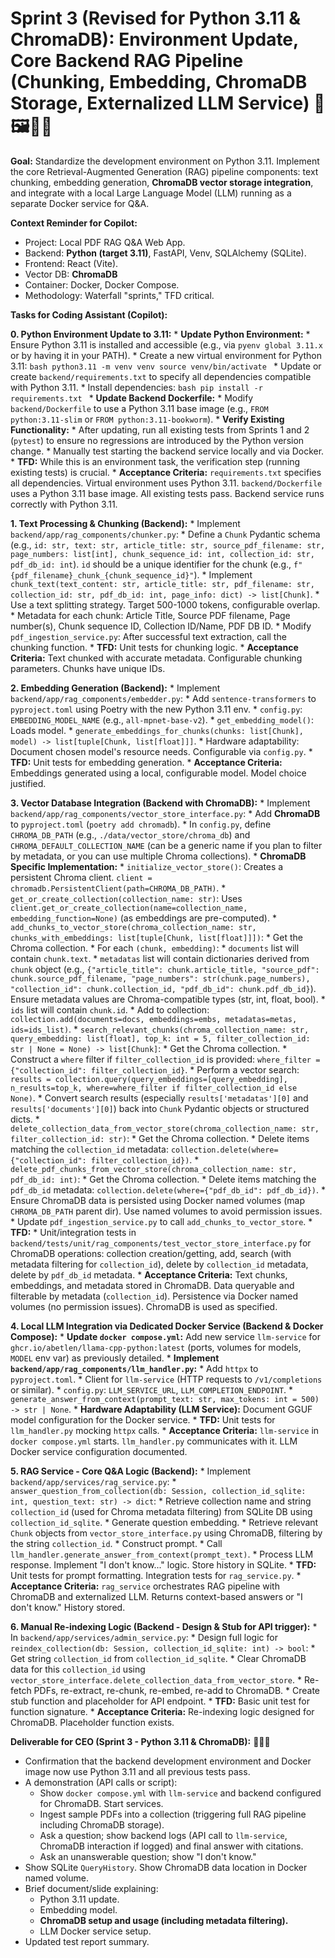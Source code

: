 # Sprint 3 (Revised for Python 3.11 & ChromaDB): Environment Update, Core Backend RAG Pipeline (Chunking, Embedding, ChromaDB Storage, Externalized LLM Service) 🐍🖼️🧠🐳

**Goal:** Standardize the development environment on Python 3.11. Implement the core Retrieval-Augmented Generation (RAG) pipeline components: text chunking, embedding generation, **ChromaDB vector storage integration**, and integrate with a local Large Language Model (LLM) running as a separate Docker service for Q&A.

**Context Reminder for Copilot:**
* Project: Local PDF RAG Q&A Web App.
* Backend: **Python (target 3.11)**, FastAPI, Venv, SQLAlchemy (SQLite).
* Frontend: React (Vite).
* Vector DB: **ChromaDB**
* Container: Docker, Docker Compose.
* Methodology: Waterfall "sprints," TFD critical.

**Tasks for Coding Assistant (Copilot):**

**0. Python Environment Update to 3.11:**
    * **Update Python Environment:**
        * Ensure Python 3.11 is installed and accessible (e.g., via `pyenv global 3.11.x` or by having it in your PATH).
        * Create a new virtual environment for Python 3.11:
          ```bash
          python3.11 -m venv venv
          source venv/bin/activate
          ```
        * Update or create `backend/requirements.txt` to specify all dependencies compatible with Python 3.11.
        * Install dependencies:
          ```bash
          pip install -r requirements.txt
          ```
    * **Update Backend Dockerfile:**
        * Modify `backend/Dockerfile` to use a Python 3.11 base image (e.g., `FROM python:3.11-slim` or `FROM python:3.11-bookworm`).
    * **Verify Existing Functionality:**
        * After updating, run all existing tests from Sprints 1 and 2 (`pytest`) to ensure no regressions are introduced by the Python version change.
        * Manually test starting the backend service locally and via Docker.
    * **TFD:** While this is an environment task, the verification step (running existing tests) is crucial.
    * **Acceptance Criteria:** `requirements.txt` specifies all dependencies. Virtual environment uses Python 3.11. `backend/Dockerfile` uses a Python 3.11 base image. All existing tests pass. Backend service runs correctly with Python 3.11.

**1. Text Processing & Chunking (Backend):**
    * Implement `backend/app/rag_components/chunker.py`:
        * Define a `Chunk` Pydantic schema (e.g., `id: str, text: str, article_title: str, source_pdf_filename: str, page_numbers: list[int], chunk_sequence_id: int, collection_id: str, pdf_db_id: int`). `id` should be a unique identifier for the chunk (e.g., `f"{pdf_filename}_chunk_{chunk_sequence_id}"`).
        * Implement `chunk_text(text_content: str, article_title: str, pdf_filename: str, collection_id: str, pdf_db_id: int, page_info: dict) -> list[Chunk]`.
        * Use a text splitting strategy. Target 500-1000 tokens, configurable overlap.
        * Metadata for each chunk: Article Title, Source PDF filename, Page number(s), Chunk sequence ID, Collection ID/Name, PDF DB ID.
    * Modify `pdf_ingestion_service.py`: After successful text extraction, call the chunking function.
    * **TFD:** Unit tests for chunking logic.
    * **Acceptance Criteria:** Text chunked with accurate metadata. Configurable chunking parameters. Chunks have unique IDs.

**2. Embedding Generation (Backend):**
    * Implement `backend/app/rag_components/embedder.py`:
        * Add `sentence-transformers` to `pyproject.toml` using Poetry with the new Python 3.11 env.
        * `config.py`: `EMBEDDING_MODEL_NAME` (e.g., `all-mpnet-base-v2`).
        * `get_embedding_model()`: Loads model.
        * `generate_embeddings_for_chunks(chunks: list[Chunk], model) -> list[tuple[Chunk, list[float]]]`.
    * Hardware adaptability: Document chosen model's resource needs. Configurable via `config.py`.
    * **TFD:** Unit tests for embedding generation.
    * **Acceptance Criteria:** Embeddings generated using a local, configurable model. Model choice justified.

**3. Vector Database Integration (Backend with ChromaDB):**
    * Implement `backend/app/rag_components/vector_store_interface.py`:
        * Add **ChromaDB** to `pyproject.toml` (`poetry add chromadb`).
        * In `config.py`, define `CHROMA_DB_PATH` (e.g., `./data/vector_store/chroma_db`) and `CHROMA_DEFAULT_COLLECTION_NAME` (can be a generic name if you plan to filter by metadata, or you can use multiple Chroma collections).
        * **ChromaDB Specific Implementation:**
            * `initialize_vector_store()`: Creates a persistent Chroma client. `client = chromadb.PersistentClient(path=CHROMA_DB_PATH)`.
            * `get_or_create_collection(collection_name: str)`: Uses `client.get_or_create_collection(name=collection_name, embedding_function=None)` (as embeddings are pre-computed).
            * `add_chunks_to_vector_store(chroma_collection_name: str, chunks_with_embeddings: list[tuple[Chunk, list[float]]])`:
                * Get the Chroma collection.
                * For each `(chunk, embedding)`:
                    * `documents` list will contain `chunk.text`.
                    * `metadatas` list will contain dictionaries derived from `chunk` object (e.g., `{"article_title": chunk.article_title, "source_pdf": chunk.source_pdf_filename, "page_numbers": str(chunk.page_numbers), "collection_id": chunk.collection_id, "pdf_db_id": chunk.pdf_db_id}`). Ensure metadata values are Chroma-compatible types (str, int, float, bool).
                    * `ids` list will contain `chunk.id`.
                * Add to collection: `collection.add(documents=docs, embeddings=embs, metadatas=metas, ids=ids_list)`.
            * `search_relevant_chunks(chroma_collection_name: str, query_embedding: list[float], top_k: int = 5, filter_collection_id: str | None = None) -> list[Chunk]`:
                * Get the Chroma collection.
                * Construct a `where` filter if `filter_collection_id` is provided: `where_filter = {"collection_id": filter_collection_id}`.
                * Perform a vector search: `results = collection.query(query_embeddings=[query_embedding], n_results=top_k, where=where_filter if filter_collection_id else None)`.
                * Convert search results (especially `results['metadatas'][0]` and `results['documents'][0]`) back into `Chunk` Pydantic objects or structured dicts.
            * `delete_collection_data_from_vector_store(chroma_collection_name: str, filter_collection_id: str)`:
                * Get the Chroma collection.
                * Delete items matching the `collection_id` metadata: `collection.delete(where={"collection_id": filter_collection_id})`.
            * `delete_pdf_chunks_from_vector_store(chroma_collection_name: str, pdf_db_id: int)`:
                * Get the Chroma collection.
                * Delete items matching the `pdf_db_id` metadata: `collection.delete(where={"pdf_db_id": pdf_db_id})`.
    * Ensure ChromaDB data is persisted using Docker named volumes (map `CHROMA_DB_PATH` parent dir). Use named volumes to avoid permission issues.
    * Update `pdf_ingestion_service.py` to call `add_chunks_to_vector_store`.
    * **TFD:**
        * Unit/integration tests in `backend/tests/unit/rag_components/test_vector_store_interface.py` for ChromaDB operations: collection creation/getting, add, search (with metadata filtering for `collection_id`), delete by `collection_id` metadata, delete by `pdf_db_id` metadata.
    * **Acceptance Criteria:** Text chunks, embeddings, and metadata stored in ChromaDB. Data queryable and filterable by metadata (`collection_id`). Persistence via Docker named volumes (no permission issues). ChromaDB is used as specified.

**4. Local LLM Integration via Dedicated Docker Service (Backend & Docker Compose):**
    * **Update `docker compose.yml`:** Add new service `llm-service` for `ghcr.io/abetlen/llama-cpp-python:latest` (ports, volumes for models, `MODEL` env var) as previously detailed.
    * **Implement `backend/app/rag_components/llm_handler.py`:**
        * Add `httpx` to `pyproject.toml`.
        * Client for `llm-service` (HTTP requests to `/v1/completions` or similar).
        * `config.py`: `LLM_SERVICE_URL`, `LLM_COMPLETION_ENDPOINT`.
        * `generate_answer_from_context(prompt_text: str, max_tokens: int = 500) -> str | None`.
    * **Hardware Adaptability (LLM Service):** Document GGUF model configuration for the Docker service.
    * **TFD:** Unit tests for `llm_handler.py` mocking `httpx` calls.
    * **Acceptance Criteria:** `llm-service` in `docker compose.yml` starts. `llm_handler.py` communicates with it. LLM Docker service configuration documented.

**5. RAG Service - Core Q&A Logic (Backend):**
    * Implement `backend/app/services/rag_service.py`:
        * `answer_question_from_collection(db: Session, collection_id_sqlite: int, question_text: str) -> dict`:
            * Retrieve collection name and string `collection_id` (used for Chroma metadata filtering) from SQLite DB using `collection_id_sqlite`.
            * Generate question embedding.
            * Retrieve relevant `Chunk` objects from `vector_store_interface.py` using ChromaDB, filtering by the string `collection_id`.
            * Construct prompt.
            * Call `llm_handler.generate_answer_from_context(prompt_text)`.
            * Process LLM response. Implement "I don't know..." logic. Store history in SQLite.
    * **TFD:** Unit tests for prompt formatting. Integration tests for `rag_service.py`.
    * **Acceptance Criteria:** `rag_service` orchestrates RAG pipeline with ChromaDB and externalized LLM. Returns context-based answers or "I don't know." History stored.

**6. Manual Re-indexing Logic (Backend - Design & Stub for API trigger):**
    * In `backend/app/services/admin_service.py`:
        * Design full logic for `reindex_collection(db: Session, collection_id_sqlite: int) -> bool`:
            * Get string `collection_id` from `collection_id_sqlite`.
            * Clear ChromaDB data for this `collection_id` using `vector_store_interface.delete_collection_data_from_vector_store`.
            * Re-fetch PDFs, re-extract, re-chunk, re-embed, re-add to ChromaDB.
        * Create stub function and placeholder for API endpoint.
    * **TFD:** Basic unit test for function signature.
    * **Acceptance Criteria:** Re-indexing logic designed for ChromaDB. Placeholder function exists.

**Deliverable for CEO (Sprint 3 - Python 3.11 & ChromaDB):** 🐍💡🐳

* Confirmation that the backend development environment and Docker image now use Python 3.11 and all previous tests pass.
* A demonstration (API calls or script):
    * Show `docker compose.yml` with `llm-service` and backend configured for ChromaDB. Start services.
    * Ingest sample PDFs into a collection (triggering full RAG pipeline including ChromaDB storage).
    * Ask a question; show backend logs (API call to `llm-service`, ChromaDB interaction if logged) and final answer with citations.
    * Ask an unanswerable question; show "I don't know."
* Show SQLite `QueryHistory`. Show ChromaDB data location in Docker named volume.
* Brief document/slide explaining:
    * Python 3.11 update.
    * Embedding model.
    * **ChromaDB setup and usage (including metadata filtering).**
    * LLM Docker service setup.
* Updated test report summary.